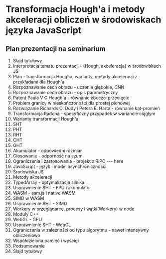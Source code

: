 # Transformacja Hough'a i metody akceleracji obliczeń w środowiskach języka JavaScript

## Plan prezentacji na seminarium

1. Slajd tytułowy
2. Interpretacja tematu prezentacji - {Hough, akceleracja} w środowiskach JS
3. Plan - transformacja Hougha, warianty, metody akceleracji z przykładami dla Hough'a
4. Rozpoznawanie cech obrazu - uczenie głębokie, CNN
5. Rozpoznawanie cech obrazu - opis parametryczny
6. Patent Paula V C Hough'a - równanie zbocze-przecięcie
7. Problem granicy w nieskończoności dla prostej pionowej
8. Rozwiązanie Richards O. Dudy i Petera E. Harta - równanie kąt-promień
9. Transformacja Radona - specyficzny przypadek w wariancie ciągłym
10. Warianty transformacji Hough'a
11. SHT
12. PHT
13. RHT
14. CHT
15. GHT
16. Akumulator - odpowiedni rozmiar
17. Głosowanie - odporność na szum
18. Ograniczenia i zastosowania - projekt z RiPO
    --- here
19. JavaScript - język i model asynchroniczności
20. Środowiska JS
21. Metody akceleracji
22. TypedArray - optymalizacja silnika
23. Usprawnienie SHT - FPU i akumulator
24. WASM - asm.js i native WASM
25. SIMD w WASM
26. Usprawnienie SHT - SIMD
27. Workery w przeglądarce, procesy i wątki(Workery) w node
28. Moduły C++
29. WebGL - GPU
30. Usprawnienie SHT - WebGL
31. Ograniczenia w zależności od typu algorytmu - nawet intensywny obliczeniowo
32. Współdzielona pamięć i wyścigi
33. Podsumowanie
34. Slajd tytułowy
